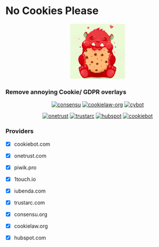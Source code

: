 # No Cookies Please

<p align="center">
	<img width="150px" src="icon.png"/>
</p>

### Remove annoying Cookie/ GDPR overlays

<p align="center">
    <a href="https://ibb.co/xzrrJwr"><img width="200px" src="https://i.ibb.co/wp22M82/consensu.png" alt="consensu" border="0"></a>
    <a href="https://ibb.co/mS2SkSV"><img width="200px" src="https://i.ibb.co/d7V7F7w/cookielaw-org.png" alt="cookielaw-org" border="0"></a>
    <a href="https://ibb.co/R9xq5ck"><img width="200px" src="https://i.ibb.co/ZVn0Zxp/cybot.png" alt="cybot" border="0"></a>
</p>
<p align="center">
    <a href="https://ibb.co/4NXyV7B"><img width="200px" src="https://i.ibb.co/JkGLsKX/onetrust.png" alt="onetrust" border="0"></a>
    <a href="https://ibb.co/7GLtRbC"><img width="200px" src="https://i.ibb.co/NLb2m7C/trustarc.png" alt="trustarc" border="0"></a>
    <a href="https://ibb.co/SBSGrnV"><img width="200px" src="https://i.ibb.co/dDZxg2k/2020-06-02-07-14.png" alt="hubspot" border="0"></a>
    <a href="https://ibb.co/Ch9f9KV"><img width="200px" src="https://i.ibb.co/4PSHSR4/image.png" alt="cookiebot" border="0"></a>    
</p>

### Providers

- [x] cookiebot.com
- [x] onetrust.com
- [x] piwik.pro
- [x] 1touch.io
- [x] iubenda.com
- [x] trustarc.com
- [x] consensu.org
- [x] cookielaw.org
- [x] hubspot.com

